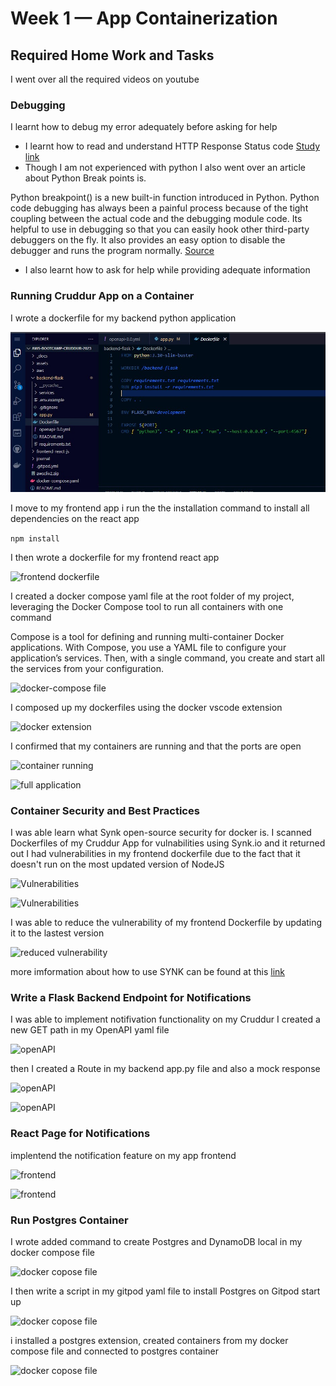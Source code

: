 # Week 1 — App Containerization

## Required Home Work and Tasks

I went over all the required videos on youtube 

### Debugging
I learnt how to debug my error adequately before asking for help

- I learnt how to read and understand HTTP Response Status code [Study link](https://developer.mozilla.org/en-US/docs/Web/HTTP/Status) 
- Though I am not experienced with python I also went over an article about Python Break points is.

Python breakpoint() is a new built-in function introduced in Python. Python code debugging has always been a painful process because of the tight coupling between the actual code and the debugging module code.
 Its helpful to use in debugging so that you can easily hook other third-party debuggers on the fly. It also provides an easy option to disable the debugger and runs the program normally.
 [Source](https://www.digitalocean.com/community/tutorials/python-breakpoint)
 
 - I also learnt how to ask for help while providing adequate information

### Running Cruddur App on a Container
I wrote a dockerfile for my backend python application

![backend dockerfile](/assets/backend_dockerfile.jpg)

I move to my frontend app
i run the the installation command to install all dependencies on the react app

``` npm install ```

I then wrote a dockerfile for my frontend react app

![frontend dockerfile](/assets/frontend_dockerfile.jpg)

I created a docker compose yaml file at the root folder of my project, leveraging the Docker Compose tool to run all containers with one command

Compose is a tool for defining and running multi-container Docker applications. With Compose, you use a YAML file to configure your application’s services. Then, with a single command, you create and start all the services from your configuration.

![docker-compose file](/assets/docker-compose.jpg)

I composed up my dockerfiles using the docker vscode extension 

![docker extension](/assets/docker-extension.jpg)

I confirmed that my containers are running and that the ports are open

![container running](/assets/container-running.jpg)

![full application](/assets/application.png)

### Container Security and Best Practices
I was able learn what Synk open-source security for docker is.
I scanned Dockerfiles of my Cruddur App for vulnabilities using Synk.io and it returned out I had vulnerabilities in my frontend dockerfile due to the fact that it doesn't run on the most updated version of NodeJS

![Vulnerabilities](/assets/vun.png)

![Vulnerabilities](/assets/vun-rec.png)

I was able to reduce the vulnerability of my frontend Dockerfile by updating it to the lastest version

![reduced vulnerability](/assets/fixed-vun.jpg)

more imformation about how to use SYNK can be found at this [link](https://docs.snyk.io/)

### Write a Flask Backend Endpoint for Notifications
I was able to implement notifivation functionality on my Cruddur 
I 
created a new GET path in my OpenAPI yaml file

![openAPI](/assets/openAPI-notification.jpg)

then I created a Route in my backend app.py file and also a mock response

![openAPI](/assets/notification-api.jpg)

![openAPI](/assets/notification-api2.png)


### React Page for Notifications
implentend the notification feature on my app frontend

![frontend](/assets/react-notif.png)

![frontend](/assets/frontend-notification.jpg)

### Run Postgres Container

I wrote added command to create Postgres and DynamoDB local in my docker compose file

![docker copose file](/assets/dynamo-dockercompose.jpg)

I then write a script in my gitpod yaml file to install Postgres on Gitpod start up

![docker copose file](/assets/postgres-install.jpg)

i installed a postgres extension, created containers from my docker compose file and connected to postgres container 

![docker copose file](/assets/postgres-connected.jpg)
